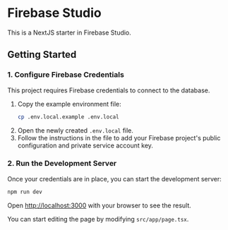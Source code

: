 # Firebase Studio

This is a NextJS starter in Firebase Studio.

## Getting Started

### 1. Configure Firebase Credentials

This project requires Firebase credentials to connect to the database.

1.  Copy the example environment file:
    ```bash
    cp .env.local.example .env.local
    ```
2.  Open the newly created `.env.local` file.
3.  Follow the instructions in the file to add your Firebase project's public configuration and private service account key.

### 2. Run the Development Server

Once your credentials are in place, you can start the development server:

```bash
npm run dev
```

Open [http://localhost:3000](http://localhost:3000) with your browser to see the result.

You can start editing the page by modifying `src/app/page.tsx`.
